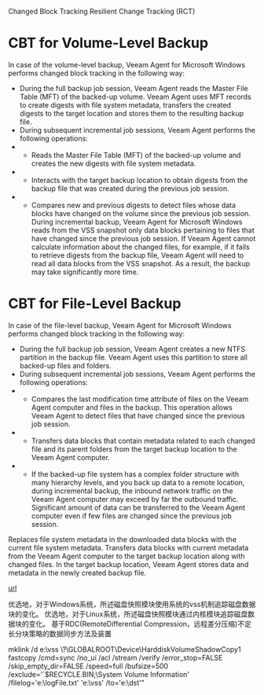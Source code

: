 Changed Block Tracking
Resilient Change Tracking (RCT) 

# CBT for Volume-Level Backup
 In case of the volume-level backup, Veeam Agent for Microsoft Windows performs changed block tracking in the following way:

- During the full backup job session, Veeam Agent reads the Master File Table (MFT) of the backed-up volume. Veeam Agent uses MFT records to create digests with file system metadata, transfers the created digests to the target location and stores them to the resulting backup file.
- During subsequent incremental job sessions, Veeam Agent performs the following operations:
- - Reads the Master File Table (MFT) of the backed-up volume and creates the new digests with file system metadata.
- - Interacts with the target backup location to obtain digests from the backup file that was created during the previous job session.
- - Compares new and previous digests to detect files whose data blocks have changed on the volume since the previous job session. During incremental backup, Veeam Agent for Microsoft Windows reads from the VSS snapshot only data blocks pertaining to files that have changed since the previous job session. If Veeam Agent cannot calculate information about the changed files, for example, if it fails to retrieve digests from the backup file, Veeam Agent will need to read all data blocks from the VSS snapshot. As a result, the backup may take significantly more time.

# CBT for File-Level Backup

In case of the file-level backup, Veeam Agent for Microsoft Windows performs changed block tracking in the following way:

- During the full backup job session, Veeam Agent creates a new NTFS partition in the backup file. Veeam Agent uses this partition to store all backed-up files and folders.
- During subsequent incremental job sessions, Veeam Agent performs the following operations:
- - Compares the last modification time attribute of files on the Veeam Agent computer and files in the backup. This operation allows Veeam Agent to detect files that have changed since the previous job session.
- - Transfers data blocks that contain metadata related to each changed file and its parent folders from the target backup location to the Veeam Agent computer.
- - If the backed-up file system has a complex folder structure with many hierarchy levels, and you back up data to a remote location, during incremental backup, the inbound network traffic on the Veeam Agent computer may exceed by far the outbound traffic. Significant amount of data can be transferred to the Veeam Agent computer even if few files are changed since the previous job session.

Replaces file system metadata in the downloaded data blocks with the current file system metadata.
Transfers data blocks with current metadata from the Veeam Agent computer to the target backup location along with changed files. In the target backup location, Veeam Agent stores data and metadata in the newly created backup file.


[url](https://helpcenter.veeam.com/docs/agentforwindows/userguide/backup_cbt_driver.html?ver=50)

优选地，对于Windows系统，所述磁盘快照模块使用系统的vss机制追踪磁盘数据块的变化。
优选地，对于Linux系统，所述磁盘快照模块通过内核模块追踪磁盘数据块的变化。
基于RDC(RemoteDifferential Compression，远程差分压缩)不定长分块策略的数据同步方法及装置


mklink /d e:\vss \\?\GLOBALROOT\Device\HarddiskVolumeShadowCopy1\
fastcopy /cmd=sync /no_ui /acl /stream /verify /error_stop=FALSE /skip_empty_dir=FALSE /speed=full /bufsize=500 /exclude='\`$RECYCLE.BIN\;\System Volume Information\' /filelog='e:\logFile.txt' 'e:\vss\' /to='e:\dst\'"










